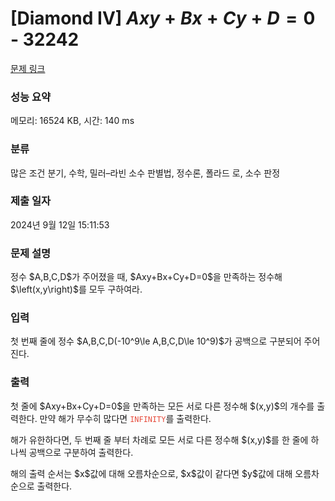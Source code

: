 # [Diamond IV] $Axy+Bx+Cy+D=0$ - 32242 

[문제 링크](https://www.acmicpc.net/problem/32242) 

### 성능 요약

메모리: 16524 KB, 시간: 140 ms

### 분류

많은 조건 분기, 수학, 밀러–라빈 소수 판별법, 정수론, 폴라드 로, 소수 판정

### 제출 일자

2024년 9월 12일 15:11:53

### 문제 설명

<p>정수 $A,B,C,D$가 주어졌을 때, $Axy+Bx+Cy+D=0$을 만족하는 정수해 $\left(x,y\right)$를 모두 구하여라.</p>

### 입력 

 <p>첫 번째 줄에 정수 $A,B,C,D(-10^9\le A,B,C,D\le 10^9)$가 공백으로 구분되어 주어진다.</p>

### 출력 

 <p>첫 줄에 $Axy+Bx+Cy+D=0$을 만족하는 모든 서로 다른 정수해 $(x,y)$의 개수를 출력한다. 만약 해가 무수히 많다면 <span style="color:#e74c3c;"><code>INFINITY</code></span>를 출력한다.</p>

<p>해가 유한하다면, 두 번째 줄 부터 차례로 모든 서로 다른 정수해 $(x,y)$를 한 줄에 하나씩 공백으로 구분하여 출력한다.</p>

<p>해의 출력 순서는 $x$값에 대해 오름차순으로, $x$값이 같다면 $y$값에 대해 오름차순으로 출력한다.</p>

